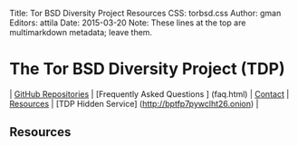 Title: Tor BSD Diversity Project Resources
CSS: torbsd.css
Author: gman
Editors: attila
Date: 2015-03-20
Note: These lines at the top are multimarkdown metadata; leave them.

# The Tor BSD Diversity Project (TDP) #

| [GitHub Repositories](https://github.com/torbsd) | [Frequently Asked Questions
] (faq.html) |  [Contact](contact.html) | [Resources](resources.html) | [TDP Hidden Service] (http://bptfp7pywclht26.onion) |
## Resources ##

